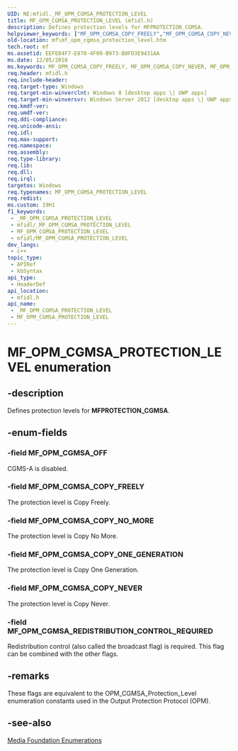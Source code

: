 ```yaml
---
UID: NE:mfidl._MF_OPM_CGMSA_PROTECTION_LEVEL
title: MF_OPM_CGMSA_PROTECTION_LEVEL (mfidl.h)
description: Defines protection levels for MFPROTECTION_CGMSA.
helpviewer_keywords: ["MF_OPM_CGMSA_COPY_FREELY","MF_OPM_CGMSA_COPY_NEVER","MF_OPM_CGMSA_COPY_NO_MORE","MF_OPM_CGMSA_COPY_ONE_GENERATION","MF_OPM_CGMSA_OFF","MF_OPM_CGMSA_PROTECTION_LEVEL","MF_OPM_CGMSA_PROTECTION_LEVEL enumeration [Media Foundation]","MF_OPM_CGMSA_REDISTRIBUTION_CONTROL_REQUIRED","mf.mf_opm_cgmsa_protection_level","mfidl/MF_OPM_CGMSA_COPY_FREELY","mfidl/MF_OPM_CGMSA_COPY_NEVER","mfidl/MF_OPM_CGMSA_COPY_NO_MORE","mfidl/MF_OPM_CGMSA_COPY_ONE_GENERATION","mfidl/MF_OPM_CGMSA_OFF","mfidl/MF_OPM_CGMSA_PROTECTION_LEVEL","mfidl/MF_OPM_CGMSA_REDISTRIBUTION_CONTROL_REQUIRED"]
old-location: mf\mf_opm_cgmsa_protection_level.htm
tech.root: mf
ms.assetid: EEFE04F7-E878-4F09-B973-B0FD3E9431AA
ms.date: 12/05/2018
ms.keywords: MF_OPM_CGMSA_COPY_FREELY, MF_OPM_CGMSA_COPY_NEVER, MF_OPM_CGMSA_COPY_NO_MORE, MF_OPM_CGMSA_COPY_ONE_GENERATION, MF_OPM_CGMSA_OFF, MF_OPM_CGMSA_PROTECTION_LEVEL, MF_OPM_CGMSA_PROTECTION_LEVEL enumeration [Media Foundation], MF_OPM_CGMSA_REDISTRIBUTION_CONTROL_REQUIRED, mf.mf_opm_cgmsa_protection_level, mfidl/MF_OPM_CGMSA_COPY_FREELY, mfidl/MF_OPM_CGMSA_COPY_NEVER, mfidl/MF_OPM_CGMSA_COPY_NO_MORE, mfidl/MF_OPM_CGMSA_COPY_ONE_GENERATION, mfidl/MF_OPM_CGMSA_OFF, mfidl/MF_OPM_CGMSA_PROTECTION_LEVEL, mfidl/MF_OPM_CGMSA_REDISTRIBUTION_CONTROL_REQUIRED
req.header: mfidl.h
req.include-header: 
req.target-type: Windows
req.target-min-winverclnt: Windows 8 [desktop apps \| UWP apps]
req.target-min-winversvr: Windows Server 2012 [desktop apps \| UWP apps]
req.kmdf-ver: 
req.umdf-ver: 
req.ddi-compliance: 
req.unicode-ansi: 
req.idl: 
req.max-support: 
req.namespace: 
req.assembly: 
req.type-library: 
req.lib: 
req.dll: 
req.irql: 
targetos: Windows
req.typenames: MF_OPM_CGMSA_PROTECTION_LEVEL
req.redist: 
ms.custom: 19H1
f1_keywords:
 - _MF_OPM_CGMSA_PROTECTION_LEVEL
 - mfidl/_MF_OPM_CGMSA_PROTECTION_LEVEL
 - MF_OPM_CGMSA_PROTECTION_LEVEL
 - mfidl/MF_OPM_CGMSA_PROTECTION_LEVEL
dev_langs:
 - c++
topic_type:
 - APIRef
 - kbSyntax
api_type:
 - HeaderDef
api_location:
 - mfidl.h
api_name:
 - _MF_OPM_CGMSA_PROTECTION_LEVEL
 - MF_OPM_CGMSA_PROTECTION_LEVEL
---
```


# MF_OPM_CGMSA_PROTECTION_LEVEL enumeration


## -description

Defines protection levels for <b>MFPROTECTION_CGMSA</b>.

## -enum-fields

### -field MF_OPM_CGMSA_OFF

CGMS-A is disabled.

### -field MF_OPM_CGMSA_COPY_FREELY

The protection level is Copy Freely.

### -field MF_OPM_CGMSA_COPY_NO_MORE

The protection level is Copy No More.

### -field MF_OPM_CGMSA_COPY_ONE_GENERATION

The protection level is Copy One Generation.

### -field MF_OPM_CGMSA_COPY_NEVER

The protection level is Copy Never.

### -field MF_OPM_CGMSA_REDISTRIBUTION_CONTROL_REQUIRED

Redistribution control (also called the broadcast flag) is required. This flag can be combined with the other flags.

## -remarks

These flags are equivalent to the OPM_CGMSA_Protection_Level enumeration constants used in the Output Protection Protocol (OPM).

## -see-also

<a href="/windows/desktop/medfound/media-foundation-enumerations">Media Foundation Enumerations</a>

